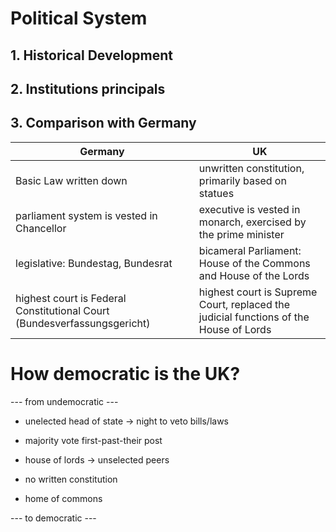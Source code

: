 # Political System

## 1. Historical Development

## 2. Institutions principals

## 3. Comparison with Germany
| Germany                                                                  | UK                                                                                    |
| ------------------------------------------------------------------------ | ------------------------------------------------------------------------------------- |
| Basic Law written down                                                   | unwritten constitution, primarily based on statues                                    |
| parliament system is vested in Chancellor                                | executive is vested in monarch, exercised by the prime minister                       |
| legislative: Bundestag, Bundesrat                                        | bicameral Parliament: House of the Commons and House of the Lords                     |
| highest court is Federal Constitutional Court (Bundesverfassungsgericht) | highest court is Supreme Court, replaced the judicial functions of the House of Lords |


# How democratic is the UK?

--- from undemocratic ---

- unelected head of state -> night to veto bills/laws

- majority vote first-past-their post
- house of lords -> unselected peers
- no written constitution

- home of commons

--- to democratic ---